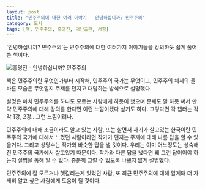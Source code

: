 ```yaml
---
layout: post
title: "민주주의에 대한 여러 이야기 - 안녕하십니까? 민주주의"
category: 도서
tags: [책, 민주주의, 홍명진, 더난출판, 서평]
---
```


'안녕하십니까? 민주주의'는 민주주의에 대한 여러가지 이야기들을 강의하듯 쉽게 풀어 쓴 책이다.

![홍명진 - 안녕하십니까? 민주주의](https://lh3.googleusercontent.com/-FpZKUQOLOVs/WQyR9jVJZRI/AAAAAAAATwU/8Oy6oDk3zyoK31qwCtKHP0LRzFP4-DnXACE0/s360/hello-democracy-book.jpg "민주주의에 대한 여러 이야기를 강의하듯 풀어 냈다.")

책은 민주주의란 무엇인가부터 시작해, 민주주의 국가는 무엇이고, 민주주의 체제의 올바른 모습은 무엇일지 주제를 던지고 대답하는 방식으로 설명했다.

설명은 마치 민주주의를 하나도 모르는 사람에게 하듯이 했으며 문체도 말 하듯 써서 만약 민주주의에 대해 강의를 한다면 이런 느낌이겠다 싶기도 하다.
그렇다면 각 챕터는 각각 1강, 2강.. 그런 느낌이려나.

민주주의에 대해 조금이라도 알고 있는 사람, 또는 살면서 자기가 살고있는 한국이란 민주주의 국가에 대해서 느꼈던 사람이라면 작가가 던지는 주제에 대해 나름 답을 할 수 있을거다.
그리고 상당수는 작가와 바슷한 답을 낼 것이다.
우리는 이미 어느정도는 성숙해진 민주주의 국가에서 살고있기 때문이다.
작가와 다른 답을 냈다면 왜 그런 답이어야 하는지 설명을 통해 알 수 있다.
충분히 그럴 수 있도록 나쁘지 않게 설명했다.

민주주의에 잘 모르거나 헷갈리는게 있었던 사람, 또 최근 민주주의에 대해 알게돼 더 자세히 알고 싶은 사람에게 도움이 될 것이다.
